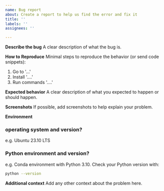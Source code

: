 ```yaml
---
name: Bug report
about: Create a report to help us find the error and fix it
title: ''
labels: ''
assignees: ''

---
```


**Describe the bug**
A clear description of what the bug is.

**How to Reproduce**
Minimal steps to reproduce the behavior (or send code snippets):
1. Go to '...'
2. Install '....'
3. Run commands '....'

**Expected behavior**
A clear description of what you expected to happen or should happen.

**Screenshots**
If possible, add screenshots to help explain your problem.

**Environment**

### operating system and version?
e.g. Ubuntu 23.10 LTS

### Python environment and version?
e.g. Conda environment with Python 3.10. Check your Python version with:
```sh
python --version
```

**Additional context**
Add any other context about the problem here.
